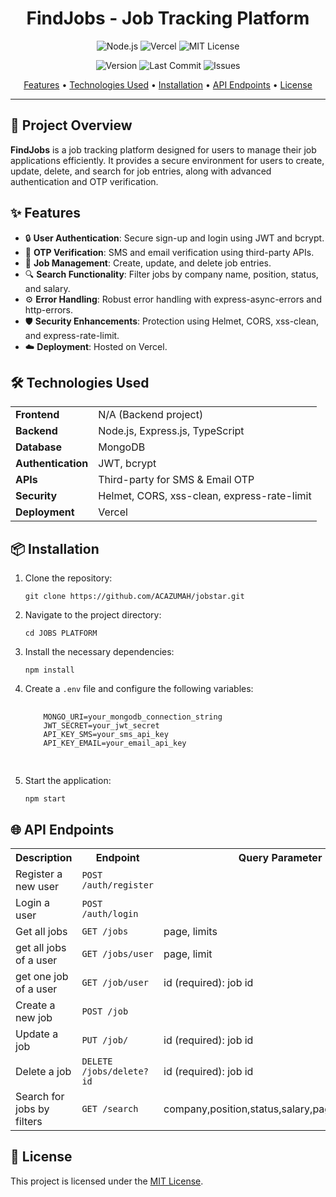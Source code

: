 <h1 align="center">FindJobs - Job Tracking Platform</h1>

<p align="center">
  <img src="https://img.shields.io/badge/Made%20with-Node.js-green?style=for-the-badge" alt="Node.js">
  <img src="https://img.shields.io/badge/Deployed%20on-Vercel-black?style=for-the-badge" alt="Vercel">
  <img src="https://img.shields.io/github/license/ACAZUMAH/JobStar?style=for-the-badge" alt="MIT License">
</p>

<p align="center"> 
  <img src="https://img.shields.io/github/v/release/ACAZUMAH/JobStar?style=flat-square" alt="Version">
  <img src="https://img.shields.io/github/last-commit/ACAZUMAH/JobStar?style=flat-square" alt="Last Commit">
  <img src="https://img.shields.io/github/issues/ACAZUMAH/JobStar?style=flat-square" alt="Issues">
</p>

<p align="center">
  <a href="#features">Features</a> •
  <a href="#technologies-used">Technologies Used</a> •
  <a href="#installation">Installation</a> •
  <a href="#api-endpoints">API Endpoints</a> •
  <a href="#license">License</a>
</p>

<hr>

<h2>🚀 Project Overview</h2>
<p><strong>FindJobs</strong> is a job tracking platform designed for users to manage their job applications efficiently. It provides a secure environment for users to create, update, delete, and search for job entries, along with advanced authentication and OTP verification.</p>

<h2 id="features">✨ Features</h2>
<ul>
  <li>🔒 <strong>User Authentication</strong>: Secure sign-up and login using JWT and bcrypt.</li>
  <li>📲 <strong>OTP Verification</strong>: SMS and email verification using third-party APIs.</li>
  <li>📝 <strong>Job Management</strong>: Create, update, and delete job entries.</li>
  <li>🔍 <strong>Search Functionality</strong>: Filter jobs by company name, position, status, and salary.</li>
  <li>⚙️ <strong>Error Handling</strong>: Robust error handling with express-async-errors and http-errors.</li>
  <li>🛡️ <strong>Security Enhancements</strong>: Protection using Helmet, CORS, xss-clean, and express-rate-limit.</li>
  <li>☁️ <strong>Deployment</strong>: Hosted on Vercel.</li>
</ul>

<h2 id="technologies-used">🛠️ Technologies Used</h2>
<table>
  <tr>
    <td><strong>Frontend</strong></td>
    <td>N/A (Backend project)</td>
  </tr>
  <tr>
    <td><strong>Backend</strong></td>
    <td>Node.js, Express.js, TypeScript</td>
  </tr>
  <tr>
    <td><strong>Database</strong></td>
    <td>MongoDB</td>
  </tr>
  <tr>
    <td><strong>Authentication</strong></td>
    <td>JWT, bcrypt</td>
  </tr>
  <tr>
    <td><strong>APIs</strong></td>
    <td>Third-party for SMS & Email OTP</td>
  </tr>
  <tr>
    <td><strong>Security</strong></td>
    <td>Helmet, CORS, xss-clean, express-rate-limit</td>
  </tr>
    <tr>
    <td><strong>Deployment</strong></td>
    <td>Vercel</td>
  </tr>
</table>

<h2 id="installation">📦 Installation</h2>
<ol>
  <li>Clone the repository:
    <pre><code>git clone https://github.com/ACAZUMAH/jobstar.git</code></pre>
  </li>
  <li>Navigate to the project directory:
    <pre><code>cd JOBS PLATFORM</code></pre>
  </li>
  <li>Install the necessary dependencies:
    <pre><code>npm install</code></pre>
  </li>
  <li>Create a <code>.env</code> file and configure the following variables:
    <pre>
    <code>
    MONGO_URI=your_mongodb_connection_string
    JWT_SECRET=your_jwt_secret
    API_KEY_SMS=your_sms_api_key
    API_KEY_EMAIL=your_email_api_key
    </code>
    </pre>
  </li>
  <li>Start the application:
    <pre><code>npm start</code></pre>
  </li>
</ol>

<h2 id="api-endpoints">🌐 API Endpoints</h2>
<table>
  <tr>
    <th>Description</th>
    <th>Endpoint</th>
    <th>Query Parameter<th>
  </tr>
  <tr>
    <td>Register a new user</td>
    <td><code>POST /auth/register</code></td>
  </tr>
  <tr>
    <td>Login a user</td>
    <td><code>POST /auth/login</code></td>
  </tr>
  <tr>
    <td>Get all jobs</td>
    <td><code>GET /jobs</code></td>
    <td>page, limits<td>
  </tr>
   <tr>
    <td>get all jobs of a user</td>
    <td><code>GET /jobs/user</code></td>
    <td>page, limit<td>
  </tr>
  <tr>
    <td>get one job of a user</td>
    <td><code>GET /job/user</code></td>
    <td>id (required): job id<td>
  </tr>
  <tr>
    <td>Create a new job</td>
    <td><code>POST /job</code></td>
  </tr>
  <tr>
    <td>Update a job</td>
    <td><code>PUT /job/</code></td>
    <td>id (required): job id<td>
  </tr>
  <tr>
    <td>Delete a job</td>
    <td><code>DELETE /jobs/delete?id</code></td>
    <td>id (required): job id<td>
  </tr>
  <tr>
    <td>Search for jobs by filters</td>
    <td><code>GET /search</code></td>
    <td>company,position,status,salary,page,limits,sortBy<td>
  </tr>
</table>

<h2 id="license">📝 License</h2>
<p>This project is licensed under the <a href="https://opensource.org/licenses/MIT">MIT License</a>.</p>
